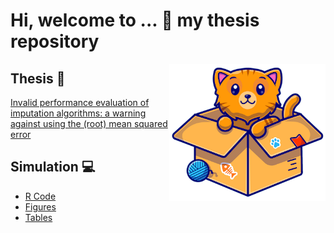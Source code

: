 # Hi, welcome to ... :wave:  my thesis repository
<img align="right" width="250" src="/Simulation/Workspaces/img.png">

## Thesis :notebook:
[Invalid performance evaluation of imputation algorithms: a warning against using the (root) mean squared error](/Report/Thesis.pdf)

## Simulation :computer: 
- [R Code](/Simulation/)
- [Figures](/Simulation/Figures/) 
- [Tables](/Simulation/Tables/)
